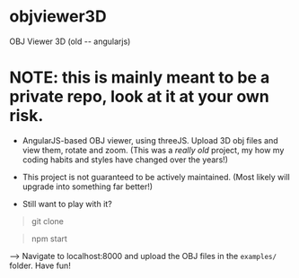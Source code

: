 # objviewer3D
OBJ Viewer 3D (old -- angularjs)

# NOTE: this is mainly meant to be a private repo, look at it at your own risk.

* AngularJS-based OBJ viewer, using threeJS. Upload 3D obj files and view them, rotate and zoom. (This was a *really old* project, my how my coding habits and styles have changed over the years!)

* This project is not guaranteed to be actively maintained. (Most likely will upgrade into something far better!)

* Still want to play with it? 
> git clone

> npm start

--> Navigate to localhost:8000 and upload the OBJ files in the `examples/` folder. Have fun!

